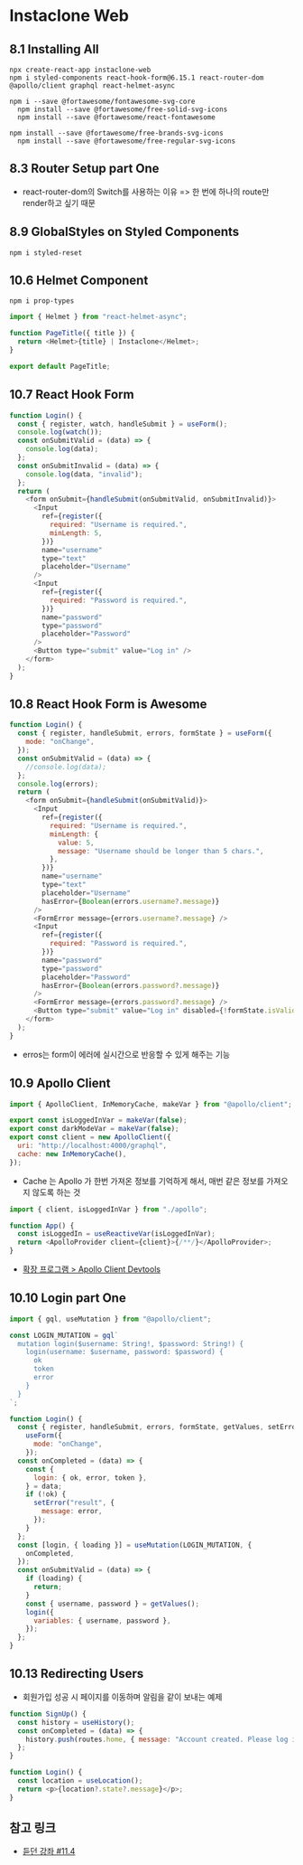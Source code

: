 # Instaclone Web

## 8.1 Installing All

```command
npx create-react-app instaclone-web
npm i styled-components react-hook-form@6.15.1 react-router-dom @apollo/client graphql react-helmet-async

npm i --save @fortawesome/fontawesome-svg-core
  npm install --save @fortawesome/free-solid-svg-icons
  npm install --save @fortawesome/react-fontawesome

npm install --save @fortawesome/free-brands-svg-icons
  npm install --save @fortawesome/free-regular-svg-icons
```

## 8.3 Router Setup part One

- react-router-dom의 Switch를 사용하는 이유 => 한 번에 하나의 route만 render하고 싶기 때문

## 8.9 GlobalStyles on Styled Components

```command
npm i styled-reset
```

## 10.6 Helmet Component

```command
npm i prop-types
```

```js
import { Helmet } from "react-helmet-async";

function PageTitle({ title }) {
  return <Helmet>{title} | Instaclone</Helmet>;
}

export default PageTitle;
```

## 10.7 React Hook Form

```js
function Login() {
  const { register, watch, handleSubmit } = useForm();
  console.log(watch());
  const onSubmitValid = (data) => {
    console.log(data);
  };
  const onSubmitInvalid = (data) => {
    console.log(data, "invalid");
  };
  return (
    <form onSubmit={handleSubmit(onSubmitValid, onSubmitInvalid)}>
      <Input
        ref={register({
          required: "Username is required.",
          minLength: 5,
        })}
        name="username"
        type="text"
        placeholder="Username"
      />
      <Input
        ref={register({
          required: "Password is required.",
        })}
        name="password"
        type="password"
        placeholder="Password"
      />
      <Button type="submit" value="Log in" />
    </form>
  );
}
```

## 10.8 React Hook Form is Awesome

```js
function Login() {
  const { register, handleSubmit, errors, formState } = useForm({
    mode: "onChange",
  });
  const onSubmitValid = (data) => {
    //console.log(data);
  };
  console.log(errors);
  return (
    <form onSubmit={handleSubmit(onSubmitValid)}>
      <Input
        ref={register({
          required: "Username is required.",
          minLength: {
            value: 5,
            message: "Username should be longer than 5 chars.",
          },
        })}
        name="username"
        type="text"
        placeholder="Username"
        hasError={Boolean(errors.username?.message)}
      />
      <FormError message={errors.username?.message} />
      <Input
        ref={register({
          required: "Password is required.",
        })}
        name="password"
        type="password"
        placeholder="Password"
        hasError={Boolean(errors.password?.message)}
      />
      <FormError message={errors.password?.message} />
      <Button type="submit" value="Log in" disabled={!formState.isValid} />
    </form>
  );
}
```

- erros는 form이 에러에 실시간으로 반응할 수 있게 해주는 기능

## 10.9 Apollo Client

```js (apollo.js)
import { ApolloClient, InMemoryCache, makeVar } from "@apollo/client";

export const isLoggedInVar = makeVar(false);
export const darkModeVar = makeVar(false);
export const client = new ApolloClient({
  uri: "http://localhost:4000/graphql",
  cache: new InMemoryCache(),
});
```

- Cache 는 Apollo 가 한번 가져온 정보를 기억하게 해서, 매번 같은 정보를 가져오지 않도록 하는 것

```js
import { client, isLoggedInVar } from "./apollo";

function App() {
  const isLoggedIn = useReactiveVar(isLoggedInVar);
  return <ApolloProvider client={client}>{/**/}</ApolloProvider>;
}
```

- [확장 프로그램 > Apollo Client Devtools](https://chrome.google.com/webstore/detail/apollo-client-devtools/jdkknkkbebbapilgoeccciglkfbmbnfm)

## 10.10 Login part One

```js
import { gql, useMutation } from "@apollo/client";

const LOGIN_MUTATION = gql`
  mutation login($username: String!, $password: String!) {
    login(username: $username, password: $password) {
      ok
      token
      error
    }
  }
`;

function Login() {
  const { register, handleSubmit, errors, formState, getValues, setError } =
    useForm({
      mode: "onChange",
    });
  const onCompleted = (data) => {
    const {
      login: { ok, error, token },
    } = data;
    if (!ok) {
      setError("result", {
        message: error,
      });
    }
  };
  const [login, { loading }] = useMutation(LOGIN_MUTATION, {
    onCompleted,
  });
  const onSubmitValid = (data) => {
    if (loading) {
      return;
    }
    const { username, password } = getValues();
    login({
      variables: { username, password },
    });
  };
}
```

## 10.13 Redirecting Users

- 회원가입 성공 시 페이지를 이동하며 알림을 같이 보내는 예제

```js
function SignUp() {
  const history = useHistory();
  const onCompleted = (data) => {
    history.push(routes.home, { message: "Account created. Please log in." });
  };
}

function Login() {
  const location = useLocation();
  return <p>{location?.state?.message}</p>;
}
```

## 참고 링크

- [듣던 강좌 #11.4](https://nomadcoders.co/instaclone/lectures/2508)
